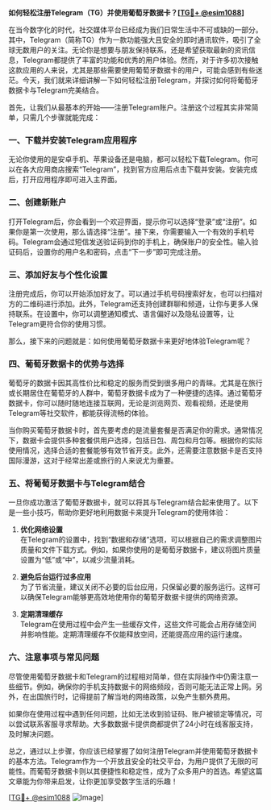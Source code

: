 **如何轻松注册Telegram（TG）并使用葡萄牙数据卡？[[TG💪+ @esim1088](https://t.me/s/esim1088)]**

在当今数字化的时代，社交媒体平台已经成为我们日常生活中不可或缺的一部分。其中，Telegram（简称TG）作为一款功能强大且安全的即时通讯软件，吸引了全球无数用户的关注。无论你是想要与朋友保持联系，还是希望获取最新的资讯信息，Telegram都提供了丰富的功能和优秀的用户体验。然而，对于许多初次接触这款应用的人来说，尤其是那些需要使用葡萄牙数据卡的用户，可能会感到有些迷茫。今天，我们就来详细讲解一下如何轻松注册Telegram，并探讨如何将葡萄牙数据卡与Telegram完美结合。

首先，让我们从最基本的开始——注册Telegram账户。注册这个过程其实非常简单，只需几个步骤就能完成：

### **一、下载并安装Telegram应用程序**
无论你使用的是安卓手机、苹果设备还是电脑，都可以轻松下载Telegram。你可以在各大应用商店搜索“Telegram”，找到官方应用后点击下载并安装。安装完成后，打开应用程序即可进入主界面。

### **二、创建新账户**
打开Telegram后，你会看到一个欢迎界面，提示你可以选择“登录”或“注册”。如果你是第一次使用，那么请选择“注册”。接下来，你需要输入一个有效的手机号码。Telegram会通过短信发送验证码到你的手机上，确保账户的安全性。输入验证码后，设置你的用户名和密码，点击“下一步”即可完成注册。

### **三、添加好友与个性化设置**
注册完成后，你可以开始添加好友了。可以通过手机号码搜索好友，也可以扫描对方的二维码进行添加。此外，Telegram还支持创建群聊和频道，让你与更多人保持联系。在设置中，你可以调整通知模式、语言偏好以及隐私设置等，让Telegram更符合你的使用习惯。

那么，接下来的问题就是：如何使用葡萄牙数据卡来更好地体验Telegram呢？

### **四、葡萄牙数据卡的优势与选择**
葡萄牙的数据卡因其高性价比和稳定的服务而受到很多用户的青睐。尤其是在旅行或长期居住在葡萄牙的人群中，葡萄牙数据卡成为了一种便捷的选择。通过葡萄牙数据卡，你可以随时随地连接互联网，无论是浏览网页、观看视频，还是使用Telegram等社交软件，都能获得流畅的体验。

当你购买葡萄牙数据卡时，首先要考虑的是流量套餐是否满足你的需求。通常情况下，数据卡会提供多种套餐供用户选择，包括日包、周包和月包等。根据你的实际使用情况，选择合适的套餐能够有效节省开支。此外，还需要注意数据卡是否支持国际漫游，这对于经常出差或旅行的人来说尤为重要。

### **五、将葡萄牙数据卡与Telegram结合**
一旦你成功激活了葡萄牙数据卡，就可以将其与Telegram结合起来使用了。以下是一些小技巧，帮助你更好地利用数据卡来提升Telegram的使用体验：

1. **优化网络设置**  
   在Telegram的设置中，找到“数据和存储”选项，可以根据自己的需求调整图片质量和文件下载方式。例如，如果你使用的是葡萄牙数据卡，建议将图片质量设置为“低”或“中”，以减少流量消耗。

2. **避免后台运行过多应用**  
   为了节省流量，建议关闭不必要的后台应用，只保留必要的服务运行。这样可以确保Telegram能够更高效地使用你的葡萄牙数据卡提供的网络资源。

3. **定期清理缓存**  
   Telegram在使用过程中会产生一些缓存文件，这些文件可能会占用存储空间并影响性能。定期清理缓存不仅能释放空间，还能提高应用的运行速度。

### **六、注意事项与常见问题**
尽管使用葡萄牙数据卡和Telegram的过程相对简单，但在实际操作中仍需注意一些细节。例如，确保你的手机支持数据卡的网络频段，否则可能无法正常上网。另外，在出国旅行时，记得提前了解当地的网络政策，以免产生额外费用。

如果你在使用过程中遇到任何问题，比如无法收到验证码、账户被锁定等情况，可以尝试联系客服寻求帮助。大多数数据卡提供商都提供了24小时在线客服支持，及时解决问题。

总之，通过以上步骤，你应该已经掌握了如何注册Telegram并使用葡萄牙数据卡的基本方法。Telegram作为一个开放且安全的社交平台，为用户提供了无限的可能性。而葡萄牙数据卡则以其便捷性和稳定性，成为了众多用户的首选。希望这篇文章能为你带来启发，让你更加享受数字生活的乐趣！

[[TG💪+ @esim1088](https://t.me/s/esim1088) ![Image](https://i.postimg.cc/4NQfJmqS/Snipaste-2025-05-13-00-14-12.png)]